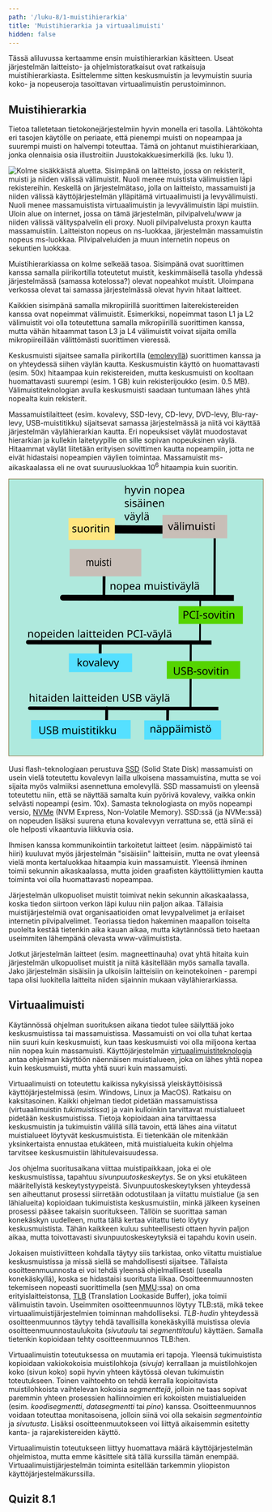 ```yaml
---
path: '/luku-8/1-muistihierarkia'
title: 'Muistihierarkia ja virtuaalimuisti'
hidden: false
---
```


<div>
<lead>Tässä aliluvussa kertaamme ensin muistihierarkian käsitteen. Useat järjestelmän laitteisto- ja ohjelmistoratkaisut ovat ratkaisuja muistihierarkiasta. Esittelemme sitten keskusmuistin ja levymuistin suuria koko- ja nopeuseroja tasoittavan virtuaalimuistin perustoiminnon.</lead>
</div>

## Muistihierarkia
Tietoa talletetaan tietokonejärjestelmiin hyvin monella eri tasolla. Lähtökohta eri tasojen käytölle on periaate, että pienempi muisti on nopeampaa ja suurempi muisti on halvempi toteuttaa. Tämä on johtanut muistihierarkiaan, jonka olennaisia osia illustroitiin Juustokakkuesimerkillä (ks. luku 1).


<!-- kuva: ch-1-3-muistihierarkia    -->

![Kolme sisäkkäistä aluetta. Sisimpänä on laitteisto, jossa on rekisterit, muisti ja niiden välissä välimuistit. Nuoli menee muistista välimuistien läpi rekistereihin. Keskellä on järjestelmätaso, jolla on laitteisto, massamuisti ja niiden välissä käyttöjärjestelmän ylläpitämä virtuaalimuisti ja levyvälimuisti. Nuoli menee massamuistista virtuaalimuistin ja levyvälimuistin läpi muistiin. Uloin alue on internet, jossa on tämä järjestelmän, pilvipalvelu/www ja niiden välissä välityspalvelin eli proxy. Nuoli pilvipalvelusta proxyn kautta massamuistiin. Laitteiston nopeus on ns-luokkaa, järjestelmän massamuistin nopeus ms-luokkaa. Pilvipalveluiden ja muun internetin nopeus on sekuntien luokkaa.](./ch-1-3-muistihierarkia.svg)
<div>
<illustrations motive="ch-1-3-muistihierarkia" frombottom="0" totalheight="100%"></illustrations>
</div>

Muistihierarkiassa on kolme selkeää tasoa. Sisimpänä ovat suorittimen kanssa samalla piirikortilla toteutetut muistit, keskimmäisellä tasolla yhdessä järjestelmässä (samassa kotelossa?) olevat nopeahkot muistit. Uloimpana verkossa olevat tai samassa järjestelmässä olevat hyvin hitaat laitteet. 

Kaikkien sisimpänä samalla mikropiirillä suorittimen laiterekistereiden kanssa ovat nopeimmat välimuistit. Esimerkiksi, nopeimmat tason L1 ja L2 välimuistit voi olla toteutettuna samalla mikropiirillä suorittimen kanssa, mutta vähän hitaammat tason L3 ja L4 välimuistit voivat sijaita omilla mikropiireillään välittömästi suorittimen vieressä.

Keskusmuisti sijaitsee samalla piirikortilla ([emolevyllä](https://fi.wikipedia.org/wiki/Emolevy)) suorittimen kanssa ja on yhteydessä siihen väylän kautta. Keskusmuistin käyttö on huomattavasti (esim. 50x) hitaampaa kuin rekistereiden, mutta keskusmuisti on kooltaan huomattavasti suurempi (esim. 1 GB) kuin rekisterijoukko (esim. 0.5 MB). Välimuistiteknologian avulla keskusmuisti saadaan tuntumaan lähes yhtä nopealta kuin rekisterit.

Massamuistilaitteet (esim. kovalevy, SSD-levy, CD-levy, DVD-levy, Blu-ray-levy, USB-muistitikku) sijaitsevat samassa järjestelmässä ja niitä voi käyttää järjestelmän väylähierarkian kautta. Eri nopeuksiset väylät muodostavat hierarkian ja kullekin laitetyypille on sille sopivan nopeuksinen väylä. Hitaammat väylät liitetään erityisen sovittimen kautta nopeampiin, jotta ne eivät hidastaisi nopeampien väylien toimintaa. Massamuistit ms-aikaskaalassa eli ne ovat suuruusluokkaa 10<sup>6</sup> hitaampia kuin suoritin.

<!-- Kuva: ch-1-1-vaylahierarkia -->

![Nopein väylä on sisäinen väylä suorittimen ja välimuistin välillä. Seuraavaksi nopein muistiväylä yhdistää välimuistin muistiin. Muistiväylässä on myös sovitin vähän hitaammalle PCI-väylälle, jossa on kiinni kovalevy. PCI-väylässä on myös sovitin vielä hitaammalle USB-väylälle, jossa on kiinni USB-muistitikku ja näppäimistö.](./ch-1-1-vaylahierarkia.svg)
<div>
<illustrations motive="ch-1-1-vaylahierarkia" frombottom="0" totalheight="40%"></illustrations>
</div>

Uusi flash-teknologiaan perustuva [SSD](https://fi.wikipedia.org/wiki/SSD) (Solid State Disk) massamuisti on usein vielä toteutettu kovalevyn lailla ulkoisena massamuistina, mutta se voi sijaita myös valmiiksi asennettuna emolevyllä. SSD massamuisti on yleensä toteutettu niin, että se näyttää samalta kuin pyörivä kovalevy, vaikka onkin selvästi nopeampi (esim. 10x). Samasta teknologiasta on myös nopeampi versio, [NVMe](https://en.wikipedia.org/wiki/NVM_Express) (NVM Express, Non-Volatile Memory). SSD:ssä (ja NVMe:ssä) on nopeuden lisäksi suurena etuna kovalevyyn verrattuna se, että siinä ei ole helposti vikaantuvia liikkuvia osia.

Ihmisen kanssa kommunikointiin tarkoitetut laitteet (esim. näppäimistö tai hiiri) kuuluvat myös järjestelmän "sisäisiin" laitteisiin, mutta ne ovat yleensä vielä monta kertaluokkaa hitaampia kuin massamuistit. Yleensä ihminen toimii sekunnin aikaskaalassa, mutta joiden graafisten käyttöliittymien kautta toiminta voi olla huomattavasti nopeampaa. 

Järjestelmän ulkopuoliset muistit toimivat nekin sekunnin aikaskaalassa, koska tiedon siirtoon verkon läpi kuluu niin paljon aikaa. Tällaisia muistijärjestelmiä ovat organisaatioiden omat levypalvelimet ja erilaiset internetin pilvipalvelimet. Teoriassa tiedon hakeminen maapallon toiselta puolelta kestää tietenkin aika kauan aikaa, mutta käytännössä tieto haetaan useimmiten lähempänä olevasta www-välimuistista.

Jotkut järjestelmän laitteet (esim. magneettinauha) ovat yhtä hitaita kuin järjestelmän ulkopuoliset muistit ja niitä käsitellään myös samalla tavalla. Jako järjestelmän sisäisiin ja ulkoisiin laitteisiin on keinotekoinen - parempi tapa olisi luokitella laitteita niiden sijainnin mukaan väylähierarkiassa.

## Virtuaalimuisti
Käytännössä ohjelman suorituksen aikana tiedot tulee säilyttää joko keskusmuistissa tai massamuistissa. Massamuisti on voi olla tuhat kertaa niin suuri kuin keskusmuisti, kun taas keskusmuisti voi olla miljoona kertaa niin nopea kuin massamuisti. Käyttöjärjestelmän [virtuaalimuistiteknologia](https://fi.wikipedia.org/wiki/N%C3%A4enn%C3%A4ismuisti) antaa ohjelman käyttöön näennäisen muistialueen, joka on lähes yhtä nopea kuin keskusmuisti, mutta yhtä suuri kuin massamuisti.

Virtuaalimuisti on toteutettu kaikissa nykyisissä yleiskäyttöisissä käyttöjärjestelmissä (esim. Windows, Linux ja MacOS). Ratkaisu on kaksitasoinen. Kaikki ohjelman tiedot pidetään massamuistissa (virtuaalimuistin _tukimuistissa_) ja vain kulloinkin tarvittavat muistialueet pidetään keskusmuistissa. Tietoja kopioidaan aina tarvittaessa keskusmuistin ja tukimuistin välillä sillä tavoin, että lähes aina viitatut muistialueet löytyvät keskusmuistista. Ei tietenkään ole mitenkään yksinkertaista ennustaa etukäteen, mitä muistialueita kukin ohjelma tarvitsee keskusmuistiin lähitulevaisuudessa.

Jos ohjelma suoritusaikana viittaa muistipaikkaan, joka ei ole keskusmuistissa, tapahtuu _sivunpuutoskeskeytys_. Se on yksi etukäteen määritellyistä keskeytystyypeistä. Sivunpuutoskeskeytyksen yhteydessä sen aiheuttanut prosessi siirretään odotustilaan ja viitattu muistialue (ja sen lähialueita) kopioidaan tukimuistista keskusmuistiin, minkä jälkeen kyseinen prosessi pääsee takaisin suoritukseen. Tällöin se suorittaa saman konekäskyn uudelleen, mutta tällä kertaa viitattu tieto löytyy keskusmuistista. Tähän kaikkeen kuluu suhteellisesti ottaen hyvin paljon aikaa, mutta toivottavasti sivunpuutoskeskeytyksiä ei tapahdu kovin usein.

Jokaisen muistiviitteen kohdalla täytyy siis tarkistaa, onko viitattu muistialue keskusmuistissa ja missä siellä se mahdollisesti sijaitsee. Tällaista osoitteenmuunnosta ei voi tehdä yleensä ohjelmallisesti (usealla konekäskyllä), koska se hidastaisi suoritusta liikaa. Osoitteenmuunnosten tekemiseen nopeasti suorittimella (sen [MMU](https://en.wikipedia.org/wiki/Memory_management_unit):ssa) on oma erityislaitteistonsa, [TLB](https://en.wikipedia.org/wiki/Translation_lookaside_buffer) (Translation Lookaside Buffer), joka toimii välimuistin tavoin. Useimmiten osoitteenmuunnos löytyy TLB:stä, mikä tekee virtuaalimuistijärjestelmien toiminnan mahdolliseksi. _TLB-hudin_ yhteydessä osoitteenmuunnos täytyy tehdä tavallisilla konekäskyillä muistissa olevia osoitteenmuunnostaulukoita (_sivutaulu_ tai _segmenttitaulu_) käyttäen. Samalla tietenkin kopioidaan tehty osoitteenmuunnos TLB:hen. 

Virtuaalimuistin toteutuksessa on muutamia eri tapoja. Yleensä tukimuistista kopioidaan vakiokokoisia muistilohkoja (_sivuja_) kerrallaan ja muistilohkojen koko (sivun koko) sopii hyvin yhteen käytössä olevan tukimuistin toteutukseen. Toinen vaihtoehto on tehdä kerralla kopioitavista muistilohkoista vaihtelevan kokoisia _segmenttejä_, jolloin ne taas sopivat paremmin yhteen prosessien hallinnoimien eri kokoisten muistialueiden (esim. _koodisegmentti_, _datasegmentti_ tai _pino_) kanssa. Osoitteenmuunnos voidaan toteuttaa monitasoisena, jolloin siinä voi olla sekaisin _segmentointia_ ja _sivutusta_. Lisäksi osoitteenmuutokseen voi liittyä aikaisemmin esitetty kanta- ja rajarekistereiden käyttö.

Virtuaalimuistin toteutukseen liittyy huomattava määrä käyttöjärjestelmän ohjelmistoa, mutta emme käsittele sitä tällä kurssilla tämän enempää. Virtuaalimuistijärjestelmän toiminta esitellään tarkemmin yliopiston käyttöjärjestelmäkurssilla.




## Quizit 8.1
<!-- Quiz 8.1.?? -->
<div><quiz id="a49e7f40-8317-4500-8162-d99c53124eb2"></quiz></div>
<div><quiz id="4790b5a0-6b2e-4a19-8270-4374a3cc75f7"></quiz></div>
